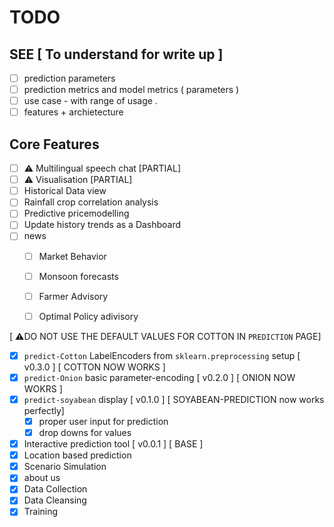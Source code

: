 # TODO


## SEE [ To understand for write up ]

- [ ] prediction parameters   
- [ ] prediction metrics and model metrics ( parameters )  
- [ ] use case - with range of usage .  
- [ ] features + archietecture   

## Core Features

- [ ] ⚠️ Multilingual speech chat [PARTIAL]  
- [ ] ⚠️ Visualisation [PARTIAL]  
- [ ] Historical Data view  
- [ ] Rainfall crop correlation analysis  
- [ ] Predictive pricemodelling   
- [ ] Update history trends as a Dashboard  
- [ ] news  
  - [ ] Market Behavior  
  - [ ] Monsoon forecasts  
  - [ ] Farmer Advisory  
  - [ ] Optimal Policy adivisory  


[ ⚠️DO NOT USE THE DEFAULT VALUES FOR COTTON IN `PREDICTION` PAGE]       

- [x] `predict-Cotton` LabelEncoders from `sklearn.preprocessing` setup [ v0.3.0 ] [ COTTON NOW WORKS ]   
- [x] `predict-Onion` basic parameter-encoding                          [ v0.2.0 ] [ ONION NOW WOKRS ]  
- [x] `predict-soyabean` display                                        [ v0.1.0 ] [ SOYABEAN-PREDICTION now works perfectly]  
  - [x] proper user input for prediction  
  - [x] drop downs for values   
- [x] Interactive prediction tool                                       [ v0.0.1 ] [ BASE ]  
- [x] Location based prediction  
- [x] Scenario Simulation  
- [x] about us  
- [x] Data Collection  
- [x] Data Cleansing  
- [x] Training  
